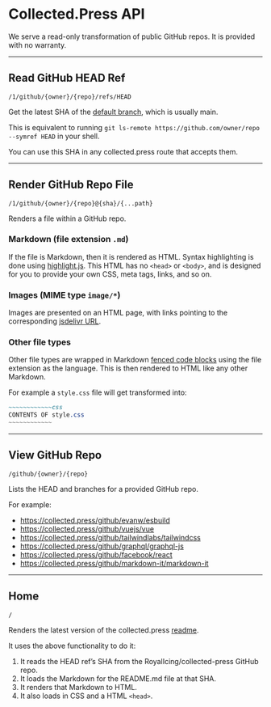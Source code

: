 # Collected.Press API

We serve a read-only transformation of public GitHub repos. It is provided with no warranty.

----

## Read GitHub HEAD Ref

`/1/github/{owner}/{repo}/refs/HEAD`

Get the latest SHA of the [default branch](https://docs.github.com/en/repositories/configuring-branches-and-merges-in-your-repository/managing-branches-in-your-repository/changing-the-default-branch), which is usually main.

This is equivalent to running `git ls-remote https://github.com/owner/repo --symref HEAD` in your shell.

You can use this SHA in any collected.press route that accepts them.

----

## Render GitHub Repo File

`/1/github/{owner}/{repo}@{sha}/{...path}`

Renders a file within a GitHub repo.

### Markdown (file extension `.md`)

If the file is Markdown, then it is rendered as HTML. Syntax highlighting is done using [highlight.js](https://highlightjs.org/). This HTML has no `<head>` or `<body>`, and is designed for you to provide your own CSS, meta tags, links, and so on.

### Images (MIME type `image/*`)

Images are presented on an HTML page, with links pointing to the corresponding [jsdelivr URL][jsdelivr-github].

### Other file types

Other file types are wrapped in Markdown [fenced code blocks](https://www.markdownguide.org/extended-syntax/#fenced-code-blocks) using the file extension as the language. This is then rendered to HTML like any other Markdown.

For example a `style.css` file will get transformed into:
```markdown
~~~~~~~~~~~~css
CONTENTS OF style.css
~~~~~~~~~~~~
```

----

## View GitHub Repo

`/github/{owner}/{repo}`

Lists the HEAD and branches for a provided GitHub repo.

For example:

- https://collected.press/github/evanw/esbuild
- https://collected.press/github/vuejs/vue
- https://collected.press/github/tailwindlabs/tailwindcss
- https://collected.press/github/graphql/graphql-js
- https://collected.press/github/facebook/react
- https://collected.press/github/markdown-it/markdown-it

----

## Home

`/`

Renders the latest version of the collected.press [readme](https://github.com/RoyalIcing/collected-press/blob/main/README.md).

It uses the above functionality to do it:

1. It reads the HEAD ref’s SHA from the RoyalIcing/collected-press GitHub repo.
1. It loads the Markdown for the README.md file at that SHA.
1. It renders that Markdown to HTML.
1. It also loads in CSS and a HTML `<head>`.


[jsdelivr-github]: https://www.jsdelivr.com/?docs=gh